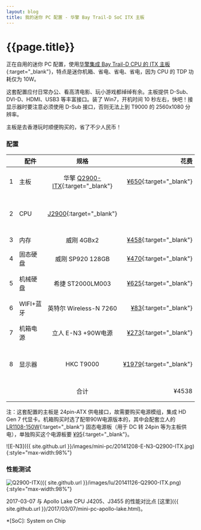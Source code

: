 ```yaml
---
layout: blog
title: 我的迷你 PC 配置 - 华擎 Bay Trail-D SoC ITX 主板
---
```


{{page.title}}
========

正在自用的迷你 PC 配置，使用[华擎集成 Bay Trail-D CPU 的 ITX 主板](http://www.asrock.com/mb/index.asp?s=Intel%20CPU){:target="_blank"}，特点是迷你机箱、省电、省电、省电，因为 CPU 的 TDP 功耗仅为 10W。

这套配置应付日常办公、看高清电影、玩小游戏都绰绰有余。主板提供 D-Sub、DVI-D、HDMI、USB3 等丰富接口。装了 Win7，开机时间 10 秒左右，快吧！接显示器时要注意必须使用 D-Sub 接口，否则无法上到 T9000 的 2560x1080 分辨率。

主板是去香港玩时顺便购买的，省了不少人民币！

### 配置

||配件|规格|花费|备注
|---|---|:---:|---:|:---
|1|主板|华擎 [Q2900-ITX]{:target="_blank"}|[¥650][P1S1]{:target="_blank"}|集成CPU、网卡、声卡、显卡
|2|CPU|[J2900]{:target="_blank"}||22nm 4核4线程 2.41GHz-2.66GHz
|3|内存|威刚 4GBx2|[¥458][P1S3]{:target="_blank"}|DDR3L-1600
|4|固态硬盘|威刚 SP920 128GB|[¥470][P1S4]{:target="_blank"}|SATA3
|5|机械硬盘|希捷 ST2000LM003|[¥625][P1S5]{:target="_blank"}|SATA3 2T笔记本硬盘 9.5毫米
|6|WIFI+蓝牙|英特尔 Wireless-N 7260|[¥83][P1S6]{:target="_blank"}|MINI PCIE
|7|机箱电源|立人 E-N3 +90W电源|[¥273][P1S7]{:target="_blank"}|带 LR1108-150W 固态电源板
|8|显示器|HKC T9000|[¥1979][P1S8]{:target="_blank"}|29寸 AH-IPS 2560x1080 21:9
|||合计|¥4538|未配键鼠、WIFI、蓝牙

注：这套配置的主板是 24pin-ATX 供电接口，故需要购买电源模组，集成 HD Gen 7 代显卡。机箱购买时选了配带90W电源版本的，其中会配套立人的 [LR1108-150W][P0S1]{:target="_blank"} 固态电源板（用于 DC 转 24pin 等为主板供电），单独购买这个电源板要 [¥95][P0S1]{:target="_blank"}。

![E-N3]({{ site.github.url }}/images/mini-pc/20141208-E-N3-Q2900-ITX.jpg){:style="max-width:98%"}

### 性能测试

![Q2900-ITX]({{ site.github.url }}/images/lu/20141126-Q2900-ITX.png){:style="max-width:98%"}

2017-03-07 与 Apollo Lake CPU J4205、J3455 的性能对比点 [这里]({{ site.github.url }}/2017/03/07/mini-pc-apollo-lake.html)。

[Q2900-ITX]: http://www.asrock.com/mb/Intel/Q2900-ITX/ "去官网查看"
[J2900]: http://ark.intel.com/zh-cn/products/78868/Intel-Pentium-Processor-J2900-2M-Cache-up-to-2_67-GHz "去官网查看"
[P1S1]: https://item.taobao.com/item.htm?id=520406972773 "去淘宝买"
[P1S3]: https://detail.tmall.com/item.htm?id=39857029162 "去天猫买"
[P1S4]: https://detail.tmall.com/item.htm?id=38492221936 "去天猫买"
[P1S5]: https://item.taobao.com/item.htm?id=42695294997 "去淘宝买"
[P1S6]: https://item.taobao.com/item.htm?id=41911223848 "去淘宝买"
[P1S7]: https://detail.tmall.com/item.htm?id=36225444076 "去天猫买"
[P1S8]: https://detail.tmall.com/item.htm?id=35819488602 "去天猫买"
[P0S1]: https://detail.tmall.com/item.htm?id=36864372501 "去天猫买"

*[SoC]: System on Chip
